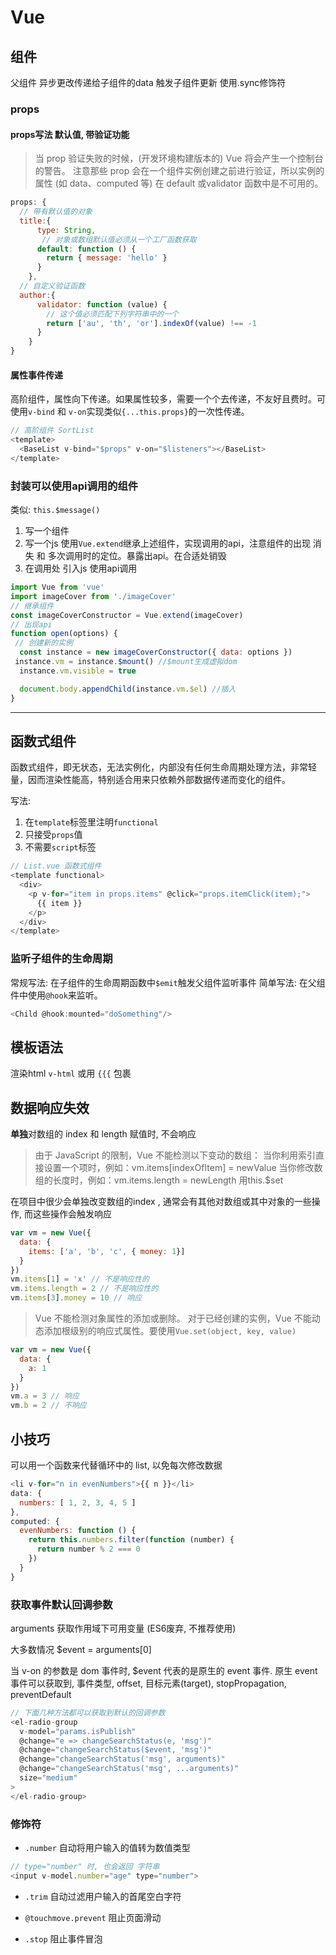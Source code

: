 # Vue

## 组件

父组件 异步更改传递给子组件的data 触发子组件更新 使用.sync修饰符

### props

#### props写法 默认值, 带验证功能

> 当 prop 验证失败的时候，(开发环境构建版本的) Vue 将会产生一个控制台的警告。
> 注意那些 prop 会在一个组件实例创建之前进行验证，所以实例的属性 (如 data、computed 等) 在 default 或validator 函数中是不可用的。

```js
props: {
  // 带有默认值的对象
  title:{
      type: String,
       // 对象或数组默认值必须从一个工厂函数获取
      default: function () {
        return { message: 'hello' }
      }
    },
  // 自定义验证函数
  author:{
      validator: function (value) {
        // 这个值必须匹配下列字符串中的一个
        return ['au', 'th', 'or'].indexOf(value) !== -1
      }
    }
}
```

#### 属性事件传递

高阶组件，属性向下传递。如果属性较多，需要一个个去传递，不友好且费时。可使用`v-bind` 和 `v-on`实现类似`{...this.props}`的一次性传递。

```js
// 高阶组件 SortList
<template>
  <BaseList v-bind="$props" v-on="$listeners"></BaseList>
</template>
```

### 封装可以使用api调用的组件

类似: `this.$message()`

1. 写一个组件
2. 写一个js 使用`Vue.extend`继承上述组件，实现调用的api，注意组件的出现 消失 和 多次调用时的定位。暴露出api。在合适处销毁
3. 在调用处 引入js 使用api调用

```js
import Vue from 'vue'
import imageCover from './imageCover'
// 继承组件
const imageCoverConstructor = Vue.extend(imageCover)
// 出现api
function open(options) {
 // 创建新的实例
  const instance = new imageCoverConstructor({ data: options })
 instance.vm = instance.$mount() //$mount生成虚拟dom
  instance.vm.visible = true

  document.body.appendChild(instance.vm.$el) //插入
}
```

- - - - -

## 函数式组件

函数式组件，即无状态，无法实例化，内部没有任何生命周期处理方法，非常轻量，因而渲染性能高，特别适合用来只依赖外部数据传递而变化的组件。

写法:

1. 在`template`标签里注明`functional`
2. 只接受`props`值
3. 不需要`script`标签

```js
// List.vue 函数式组件
<template functional>
  <div>
    <p v-for="item in props.items" @click="props.itemClick(item);">
      {{ item }}
    </p>
  </div>
</template>
```

### 监听子组件的生命周期

常规写法: 在子组件的生命周期函数中`$emit`触发父组件监听事件
简单写法: 在父组件中使用`@hook`来监听。

```js
<Child @hook:mounted="doSomething"/>
```

## 模板语法

 渲染html `v-html` 或用 `{{{` 包裹

## 数据响应失效

**单独**对数组的 index 和 length 赋值时, 不会响应

> 由于 JavaScript 的限制，Vue 不能检测以下变动的数组：
> 当你利用索引直接设置一个项时，例如：vm.items[indexOfItem] = newValue
> 当你修改数组的长度时，例如：vm.items.length = newLength
> 用this.$set

在项目中很少会单独改变数组的index , 通常会有其他对数组或其中对象的一些操作, 而这些操作会触发响应

```js
var vm = new Vue({
  data: {
    items: ['a', 'b', 'c', { money: 1}]
  }
})
vm.items[1] = 'x' // 不是响应性的
vm.items.length = 2 // 不是响应性的
vm.items[3].money = 10 // 响应
```

> Vue 不能检测对象属性的添加或删除。 对于已经创建的实例，Vue 不能动态添加根级别的响应式属性。要使用`Vue.set(object, key, value)`

```js
var vm = new Vue({
  data: {
    a: 1
  }
})
vm.a = 3 // 响应
vm.b = 2 // 不响应
```

## 小技巧

可以用一个函数来代替循环中的 list, 以免每次修改数据

```js
<li v-for="n in evenNumbers">{{ n }}</li>
data: {
  numbers: [ 1, 2, 3, 4, 5 ]
},
computed: {
  evenNumbers: function () {
    return this.numbers.filter(function (number) {
      return number % 2 === 0
    })
  }
}
```

### 获取事件默认回调参数

arguments 获取作用域下可用变量 (ES6废弃, 不推荐使用)

大多数情况 $event = arguments[0]

当 v-on 的参数是 dom 事件时, $event 代表的是原生的 event 事件.
原生 event 事件可以获取到, 事件类型, offset, 目标元素(target), stopPropagation, preventDefault

```js
// 下面几种方法都可以获取到默认的回调参数
<el-radio-group
  v-model="params.isPublish"
  @change="e => changeSearchStatus(e, 'msg')"
  @change="changeSearchStatus($event, 'msg')"
  @change="changeSearchStatus('msg', arguments)"
  @change="changeSearchStatus('msg', ...arguments)"
  size="medium"
>
</el-radio-group>
```

### 修饰符

- `.number` 自动将用户输入的值转为数值类型

```js
// type="number" 时, 也会返回 字符串
<input v-model.number="age" type="number">
```

- `.trim` 自动过滤用户输入的首尾空白字符

- `@touchmove.prevent` 阻止页面滑动

- `.stop` 阻止事件冒泡
